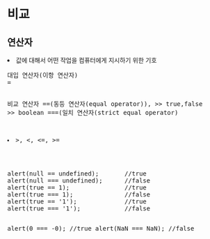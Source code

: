 <h1>비교</h1>
<h2>연산자</h2>
<li>값에 대해서 어떤 작업을 컴퓨터에게 지시하기 위한 기호</li>
<pre>
대입 연산자(이항 연산자)
=   

비교 연산자
==(동등 연산자(equal operator)), >> true,false >> boolean       ===(일치 연산자(strict equal operator)
 <li>>, <, <=, >=  </li>
</pre>
<br>
<pre>
alert(null == undefined);       //true
alert(null === undefined);      //false
alert(true == 1);               //true
alert(true === 1);              //false
alert(true == '1');             //true
alert(true === '1');            //false
 
alert(0 === -0);                //true
alert(NaN === NaN);             //false
</pre>

